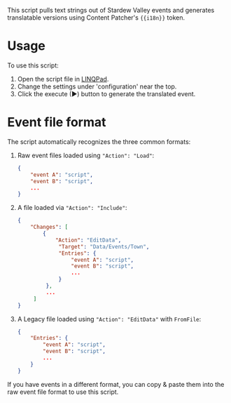 This script pulls text strings out of Stardew Valley events and generates translatable versions
using Content Patcher's `{{i18n}}` token.

# Usage
To use this script:

1. Open the script file in [LINQPad](https://www.linqpad.net).
2. Change the settings under 'configuration' near the top.
3. Click the execute (▶) button to generate the translated event.

# Event file format
The script automatically recognizes the three common formats:

1. Raw event files loaded using `"Action": "Load"`:
   ```json
   {
       "event A": "script",
       "event B": "script",
       ...
   }
   ```

2. A file loaded via `"Action": "Include"`:
   ```json
   {
       "Changes": [
           {
               "Action": "EditData",
                "Target": "Data/Events/Town",
                "Entries": {
                    "event A": "script",
                    "event B": "script",
                    ...
                }
            },
            ...
        ]
   }
   ```
3. A Legacy file loaded using `"Action": "EditData"` with `FromFile`:
   ```json
   {
       "Entries": {
           "event A": "script",
           "event B": "script",
           ...
       }
   }
   ```

If you have events in a different format, you can copy & paste them into the raw event file format
to use this script.
